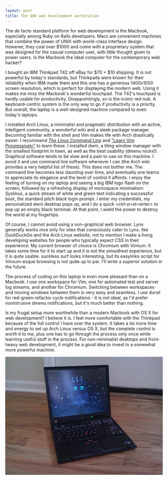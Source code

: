 ```yaml
---
layout: post
title: The $80 web development workstation
---
```

The de facto standard platform for web development is the Macbook, especially among Ruby on Rails developers. Macs are convenient machines that combine the power of UNIX with world-class interface design. However, they cost over $1000 and come with a proprietary system that was designed for the casual computer user, with little thought given to power users. Is the Macbook the ideal computer for the contemporary web hacker?

I bought an IBM Thinkpad T42 off eBay for $70 + $10 shipping. It is not powerful by today's standards, but Thinkpads were known for their reliability when IBM made them and this one has a generous 1400x1050 screen resolution, which is perfect for displaying the modern web. Using it makes me miss the Macbook's wonderful touchpad. The T42's touchpad is hardly usable for productivity. Disappointingly, so is the iconic red nub. A keyboard-centric system is the only way to go if productivity is a priority. But overall, the laptop is a well-designed machine compared to even today's laptops.

I installed Arch Linux, a minimalist and pragmatic distribution with an active, intelligent community, a wonderful wiki and a sleek package manager. Becoming familiar with the shell and Vim makes life with Arch drastically easier. I recommend [*The Linux Command Line*](http://www.linuxcommand.org/tlcl.php) and ["Learn Vim Progressively"](http://yannesposito.com/Scratch/en/blog/Learn-Vim-Progressively) to learn these. I installed dwm, a tiling window manager with the smallest footprint in town, as well as the best usability (dmenu rocks!). Graphical software tends to be slow and a pain to use on this machine. I avoid it and use command line software whenever I can (the Arch wiki provides a very helpful list of these). This does not bother me. The command line becomes less daunting over time, and eventually one learns to appreciate its elegance and the level of control it affords. I enjoy the feeling of turning on my laptop and seeing a big IBM logo flash on the screen, followed by a refreshing display of monospace minimalism: Syslinux, a quick stream of white and green text indicating a successful boot, the standard pitch black login prompt. I enter my credentials, my personalized dwm desktop pops up, and I do a quick <ctrl-p\>st<enter\> to pop up an empty black terminal. At that point, I wield the power to destroy the world at my fingertips.

Of course, I cannot avoid using a non-graphical web browser. Lynx generally works nice only for sites that consciously cater to Lynx, like DuckDuckGo and the Arch Linux website, not to mention I make a living developing websites for people who typically expect CSS in their experience. My current browser of choice is Chromium with Vimium. It takes some time for it to start up and it is not the smoothest experience, but it is quite usable. suckless surf looks interesting, but its easylinks script for Vimium-esque browsing is not quite up to par. I'll write a superior solution in the future.

The process of coding on this laptop is even more pleasant than on a Macbook. I use one workspace for Vim, one for automated test and server log streams, and another for Chromium. Switching between workspaces and moving windows between them is very easy and seamless. I use dunst for red-green-refactor cycle notifications - it is not ideal, as I'd prefer nonintrusive dmenu notifications, but it's much better than nothing.

Is my frugal setup more worthwhile than a modern Macbook with OS X for web development? I believe it is. I feel more comfortable with the Thinkpad because of the full control I have over the system. It takes a lot more time and energy to set up Arch Linux versus OS X, but the complete control is worth it to me, plus one has to go through the process only once while learning useful stuff in the process. For non-minimalist desktops and front-heavy web development, it might be a good idea to invest in a somewhat more powerful machine.

<p class="post-image"><img src="/images/t42.jpg" alt="IBM Thinkpad T42" title="IBM Thinkpad T42" /></p>
